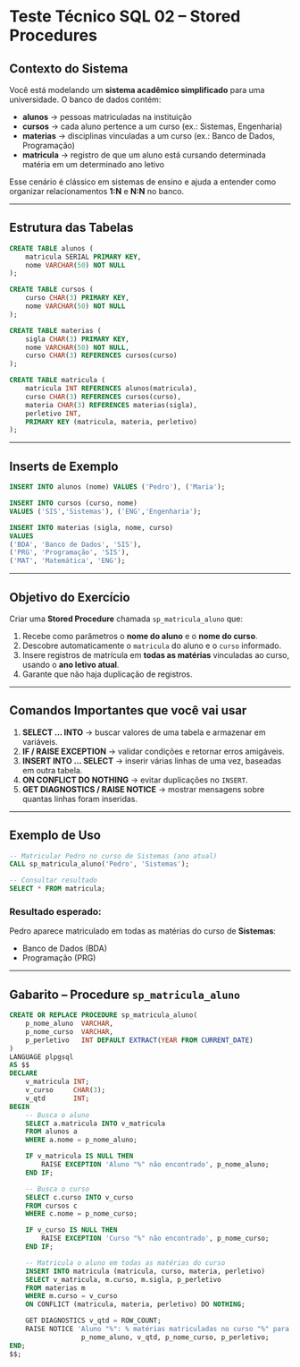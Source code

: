 # Teste Técnico SQL 02 – Stored Procedures

## Contexto do Sistema

Você está modelando um **sistema acadêmico simplificado** para uma universidade.
O banco de dados contém:

* **alunos** → pessoas matriculadas na instituição
* **cursos** → cada aluno pertence a um curso (ex.: Sistemas, Engenharia)
* **materias** → disciplinas vinculadas a um curso (ex.: Banco de Dados, Programação)
* **matricula** → registro de que um aluno está cursando determinada matéria em um determinado ano letivo

Esse cenário é clássico em sistemas de ensino e ajuda a entender como organizar relacionamentos **1:N** e **N:N** no banco.

---

## Estrutura das Tabelas

```sql
CREATE TABLE alunos (
    matricula SERIAL PRIMARY KEY,
    nome VARCHAR(50) NOT NULL
);

CREATE TABLE cursos (
    curso CHAR(3) PRIMARY KEY,
    nome VARCHAR(50) NOT NULL
);

CREATE TABLE materias (
    sigla CHAR(3) PRIMARY KEY,
    nome VARCHAR(50) NOT NULL,
    curso CHAR(3) REFERENCES cursos(curso)
);

CREATE TABLE matricula (
    matricula INT REFERENCES alunos(matricula),
    curso CHAR(3) REFERENCES cursos(curso),
    materia CHAR(3) REFERENCES materias(sigla),
    perletivo INT,
    PRIMARY KEY (matricula, materia, perletivo)
);
```

---

## Inserts de Exemplo

```sql
INSERT INTO alunos (nome) VALUES ('Pedro'), ('Maria');

INSERT INTO cursos (curso, nome) 
VALUES ('SIS','Sistemas'), ('ENG','Engenharia');

INSERT INTO materias (sigla, nome, curso) 
VALUES 
('BDA', 'Banco de Dados', 'SIS'),
('PRG', 'Programação', 'SIS'),
('MAT', 'Matemática', 'ENG');
```

---

## Objetivo do Exercício

Criar uma **Stored Procedure** chamada `sp_matricula_aluno` que:

1. Recebe como parâmetros o **nome do aluno** e o **nome do curso**.
2. Descobre automaticamente o `matricula` do aluno e o `curso` informado.
3. Insere registros de matrícula em **todas as matérias** vinculadas ao curso, usando o **ano letivo atual**.
4. Garante que não haja duplicação de registros.

---

## Comandos Importantes que você vai usar

1. **SELECT ... INTO** → buscar valores de uma tabela e armazenar em variáveis.
2. **IF / RAISE EXCEPTION** → validar condições e retornar erros amigáveis.
3. **INSERT INTO ... SELECT** → inserir várias linhas de uma vez, baseadas em outra tabela.
4. **ON CONFLICT DO NOTHING** → evitar duplicações no `INSERT`.
5. **GET DIAGNOSTICS / RAISE NOTICE** → mostrar mensagens sobre quantas linhas foram inseridas.

---

## Exemplo de Uso

```sql
-- Matricular Pedro no curso de Sistemas (ano atual)
CALL sp_matricula_aluno('Pedro', 'Sistemas');

-- Consultar resultado
SELECT * FROM matricula;
```

### Resultado esperado:

Pedro aparece matriculado em todas as matérias do curso de **Sistemas**:

* Banco de Dados (BDA)
* Programação (PRG)

---

## Gabarito – Procedure `sp_matricula_aluno`

```sql
CREATE OR REPLACE PROCEDURE sp_matricula_aluno(
    p_nome_aluno  VARCHAR,
    p_nome_curso  VARCHAR,
    p_perletivo   INT DEFAULT EXTRACT(YEAR FROM CURRENT_DATE)
)
LANGUAGE plpgsql
AS $$
DECLARE
    v_matricula INT;
    v_curso     CHAR(3);
    v_qtd       INT;
BEGIN
    -- Busca o aluno
    SELECT a.matricula INTO v_matricula
    FROM alunos a
    WHERE a.nome = p_nome_aluno;

    IF v_matricula IS NULL THEN
        RAISE EXCEPTION 'Aluno "%" não encontrado', p_nome_aluno;
    END IF;

    -- Busca o curso
    SELECT c.curso INTO v_curso
    FROM cursos c
    WHERE c.nome = p_nome_curso;

    IF v_curso IS NULL THEN
        RAISE EXCEPTION 'Curso "%" não encontrado', p_nome_curso;
    END IF;

    -- Matricula o aluno em todas as matérias do curso
    INSERT INTO matricula (matricula, curso, materia, perletivo)
    SELECT v_matricula, m.curso, m.sigla, p_perletivo
    FROM materias m
    WHERE m.curso = v_curso
    ON CONFLICT (matricula, materia, perletivo) DO NOTHING;

    GET DIAGNOSTICS v_qtd = ROW_COUNT;
    RAISE NOTICE 'Aluno "%": % matérias matriculadas no curso "%" para o ano %',
                  p_nome_aluno, v_qtd, p_nome_curso, p_perletivo;
END;
$$;
```